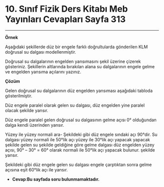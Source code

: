 # 10. Sınıf Fizik Ders Kitabı Meb Yayınları Cevapları Sayfa 313

---

**Örnek**

Aşağıdaki şekillerde düz bir engele farklı doğrultularda gönderilen KLM doğrusal su dalgası modellenmiştir.

Doğrusal su dalgalarının engelden yansımasını şekil üzerine çizerek gösteriniz. Şekillerin altlarında bırakılan alana su dalgalarının engele gelme ve engelden yansıma açılarını yazınız.

**Çözüm**

Gelen doğrusal su dalgalarının düz engelden yansıması aşağıdaki tabloda gösterilmiştir.

Düz engele paralel olarak gelen su dalgası, düz engelden yine paralel olacak şekilde yansır.

 Düz engele paralel gelen doğrusal su dalgasının gelme açısı 0° olduğundan dalga kendi üzerinden yansır.

Yüzey ile yüzey normali ara- Şekildeki gibi düz engele sındaki açı 90°dir. Su dalgası yüzey normali ile 50°lik açı yüzey ile 30°lik açı yapacak yapacak şekilde gelen su şekilde geldiğine göre gelme dalgası düz engelden yüzey açısı, 90° – 30° = 60° olarak normali ile 50°lik açı yapacak bulunur. şekilde yansır.

 Şekildeki gibi düz engele gelen su dalgası engele çarptıktan sonra gelme açısına eşit 60°lik açı ile yansır.

-   **Cevap**:**Bu sayfada soru bulunmamaktadır.**